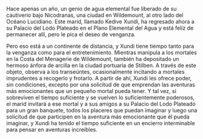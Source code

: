 Hace apenas un año, un genio de agua elemental fue liberado de su cautiverio bajo Nicodranas, una ciudad en Wildemount, al otro lado del Océano Lucidiano. Este marid, llamado Kedive Xundi, ha regresado ahora a su Palacio del Lodo Plateado en el Plano Elemental del Agua y está feliz de permanecer allí, pero le pica el deseo de venganza.

Pero eso está a un continente de distancia, y Xundi tiene tiempo tanto para la venganza como para el entretenimiento. Mientras manipula a los mortales en la Costa del Menagerie de Wildemount, también ha depositado un hermoso ánfora de arcilla en la ciudad portuaria de Stilben. A través de este objeto, observa a los transeúntes, ocasionalmente incitando a mortales imprudentes a recogerlo y frotarlo. A partir de ahí, Xundi les ofrece poder, sin condiciones, excepto por una solicitud de que emprendan las aventuras más emocionantes que un pequeño mortal pueda tener. Y tal vez, si sobreviven el tiempo suficiente y se vuelven lo suficientemente poderosos, el marid invitará a ese mortal y a sus amigos a su Palacio del Lodo Plateado para un gran banquete, todos los placeres que puedan imaginar y luego una solicitud de que participen en la aventura más emocionante que él pueda imaginar, y Xundi ha tenido el tiempo suficiente en un encierro interminable para pensar en aventuras increíbles.